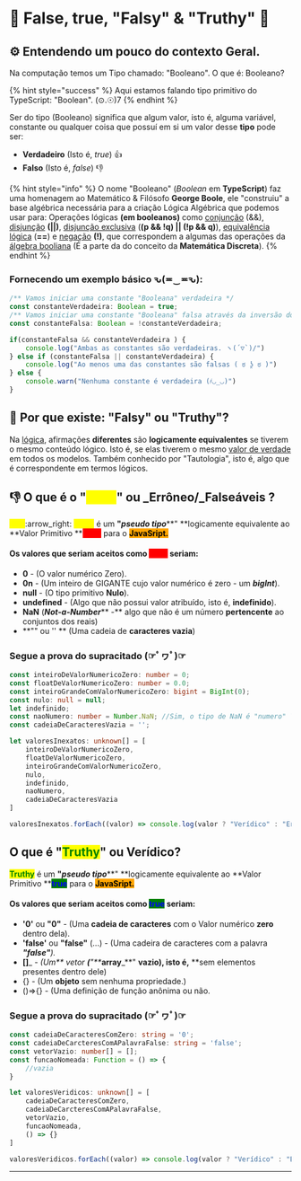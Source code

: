 # 🤔 False, true, "Falsy" & "Truthy" 👀

## ⚙️ Entendendo um pouco do contexto Geral.

Na computação temos um Tipo chamado: "Booleano". O que é: Booleano?&#x20;

{% hint style="success" %}
Aqui estamos falando tipo primitivo do TypeScript: "Boolean". (⊙.☉)7
{% endhint %}

Ser do tipo (Booleano) significa que algum valor, isto é, alguma variável, constante ou qualquer coisa que possuí em si um valor desse **tipo** pode ser:&#x20;

* **Verdadeiro** (Isto é, _true_) 👍
* **Falso** (Isto é, _false_) 👎

{% hint style="info" %}
O nome "Booleano" (_Boolean_ em **TypeScript**) faz uma homenagem ao Matemático & Filósofo **George Boole**, ele "construiu" a base algébrica necessária para a criação Lógica Algébrica que podemos usar para: Operações lógicas **(em booleanos)** como [conjunção](https://pt.wikipedia.org/wiki/Conjun%C3%A7%C3%A3o\_l%C3%B3gica) (&&), [disjunção](https://pt.wikipedia.org/wiki/Disjun%C3%A7%C3%A3o\_l%C3%B3gica) **(||)**, [disjunção exclusiva](https://pt.wikipedia.org/wiki/Disjun%C3%A7%C3%A3o\_exclusiva) (**(p && !q) || (!p && q)**), [equivalência lógica](https://pt.wikipedia.org/wiki/Equival%C3%AAncia\_l%C3%B3gica) (**==**) e [negação](https://pt.wikipedia.org/wiki/Nega%C3%A7%C3%A3o) **(!)**, que correspondem a algumas das operações da [álgebra booliana](https://pt.wikipedia.org/wiki/%C3%81lgebra\_booleana) (É a parte da do conceito da **Matemática Discreta**).&#x20;
{% endhint %}

### Fornecendo um exemplo básico ԅ(≖‿≖ԅ):

```typescript
/** Vamos iniciar uma constante "Booleana" verdadeira */
const constanteVerdadeira: Boolean = true;
/** Vamos iniciar uma constante "Booleana" falsa através da inversão do seu valor boleano com o operador "!" */
const constanteFalsa: Boolean = !constanteVerdadeira;

if(constanteFalsa && constanteVerdadeira ) {
    console.log("Ambas as constantes são verdadeiras. ヽ(´▽`)/")
} else if (constanteFalsa || constanteVerdadeira) {
    console.log("Ao menos uma das constantes são falsas ( ಠ ʖ̯ ಠ )")
} else {
    console.warn("Nenhuma constante é verdadeira (҂◡_◡)")
}
```

## :thinking: Por que existe: "Falsy" ou "Truthy"?

Na [lógica](https://pt.wikipedia.org/wiki/L%C3%B3gica), afirmações **diferentes** são **logicamente equivalentes** se tiverem o mesmo conteúdo lógico. Isto é, se elas tiverem o mesmo [valor de verdade](https://pt.wikipedia.org/wiki/Valor\_de\_verdade) em todos os modelos. Também conhecido por "Tautologia", isto é, algo que é correspondente em termos lógicos.

## :thumbsdown: O que é o "<mark style="color:yellow;">Falsy</mark>" ou _Errôneo/_Falseáveis ?&#x20;

<mark style="color:yellow;">****</mark>:arrow\_right: <mark style="color:yellow;">**Falsy**</mark> é um **"**_**pseudo tipo**_**"  **logicamente equivalente ao **Valor Primitivo  **<mark style="color:red;background-color:red;">**false**</mark> para o <mark style="background-color:orange;">**JavaSript.**</mark>

#### Os valores que seriam aceitos como <mark style="color:red;background-color:red;">**false**</mark> seriam:&#x20;

* **0** - (O valor numérico Zero).
* **0n** - (Um inteiro de GIGANTE cujo valor numérico é zero - um _**bigInt**_).
* **null** - (O tipo primitivo **Nulo**).
* **undefined** - (Algo que não possui valor atribuído, isto é, **indefinido**).
* **NaN** (_**Not-a-Number**_** -** algo que não é um número **pertencente** ao conjuntos dos reais)
* **"" ou '' ** (Uma cadeia de **caracteres vazia**)

### Segue a  prova do supracitado (☞ﾟヮﾟ)☞&#x20;

```typescript
const inteiroDeValorNumericoZero: number = 0;
const floatDeValorNumericoZero: number = 0.0;
const inteiroGrandeComValorNumericoZero: bigint = BigInt(0);
const nulo: null = null;
let indefinido;
const naoNumero: number = Number.NaN; //Sim, o tipo de NaN é "numero" ¯\_(ツ)_/¯
const cadeiaDeCaracteresVazia = '';

let valoresInexatos: unknown[] = [
    inteiroDeValorNumericoZero,
    floatDeValorNumericoZero,
    inteiroGrandeComValorNumericoZero,
    nulo,
    indefinido,
    naoNumero,
    cadeiaDeCaracteresVazia
]

valoresInexatos.forEach((valor) => console.log(valor ? "Verídico" : "Errôneo/Falseáveis"));
```

## &#x20;O que é "<mark style="color:green;">Truthy</mark>" ou Verídico?&#x20;

<mark style="color:green;">**Truthy**</mark> é um **"**_**pseudo tipo**_**"  **logicamente equivalente ao **Valor Primitivo  **<mark style="color:blue;background-color:green;">**true**</mark> para o <mark style="background-color:orange;">**JavaSript.**</mark>

#### Os valores que seriam aceitos como <mark style="color:blue;background-color:green;">**true**</mark> seriam:&#x20;

* **'0'** ou **"0"** - (Uma **cadeia de caracteres** com o Valor numérico **zero** dentro dela).
* **'false'** ou **"false"** (...) - (Uma cadeira de caracteres com a palavra _**"false"**)._
* **\[]**_ - _(Um** vetor **(**"**_**array**_**" **vazio), isto é,** **sem elementos presentes dentro dele)
* {} - (Um **objeto** sem nenhuma propriedade.)
* ()=>{} - (Uma definição de função anônima ou não.

### Segue a  prova do supracitado (☞ﾟヮﾟ)☞&#x20;

```typescript
const cadeiaDeCaracteresComZero: string = '0';
const cadeiaDeCarcteresComAPalavraFalse: string = 'false';
const vetorVazio: number[] = [];
const funcaoNomeada: Function = () => {
    //vazia
}

let valoresVeridicos: unknown[] = [
    cadeiaDeCaracteresComZero,
    cadeiaDeCarcteresComAPalavraFalse,
    vetorVazio,
    funcaoNomeada,
    () => {}
]

valoresVeridicos.forEach((valor) => console.log(valor ? "Verídico" : "Errôneo/Falseado"));
```

****

